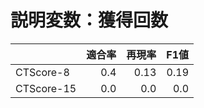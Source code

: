 # 説明変数：獲得回数
| | 適合率 | 再現率 | F1値 |
| :-- | --: | --: | --: |
| CTScore-8 | 0.4 | 0.13 | 0.19 |
| CTScore-15 | 0.0 | 0.0 | 0.0 |

